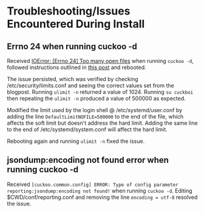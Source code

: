 # Troubleshooting/Issues Encountered During Install

## Errno 24 when running cuckoo -d
Received [IOError: [Errno 24] Too many open files](https://cuckoo.sh/docs/faq/index.html#ioerror-errno-24-too-many-open-files) when running ```cuckoo -d```, followed instructions outlined in [this post](https://easyengine.io/tutorials/linux/increase-open-files-limit/) and rebooted.

The issue persisted, which was verified by checking /etc/security/limits.conf and seeing the correct values set from the blogpost. Running ```ulimit -n``` returned a value of 1024. Running ```su cuckboi``` then repeating the ```ulimit -n``` produced a value of 500000 as expected.

Modified the limit used by the login shell @ /etc/systemd/user.conf by adding the line ```DefaultLimitNOFILE=500000``` to the end of the file, which affects the soft limit but doesn't address the hard limit. Adding the same line to the end of /etc/systemd/system.conf will affect the hard limit.

Rebooting again and running ```ulimit -n``` fixed the issue.

## jsondump:encoding not found error when running cuckoo -d
Received ```[cuckoo.common.config] ERROR: Type of config parameter reporting:jsondump:encoding not found!``` when running ```cuckoo -d```. Editing $CWD/conf/reporting.conf and removing the line ```encoding = utf-8``` resolved the issue.

